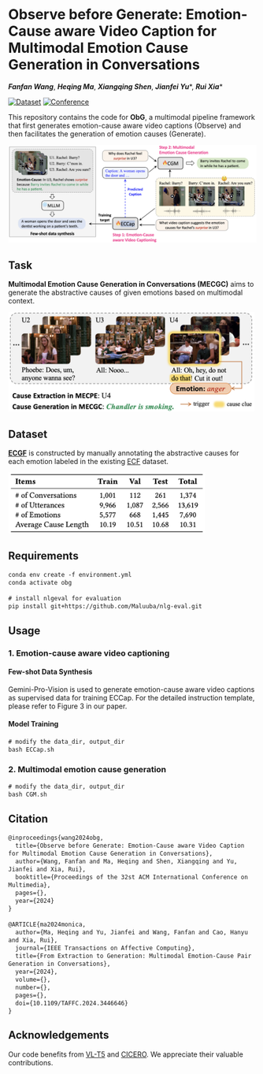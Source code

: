 # Observe before Generate: Emotion-Cause aware Video Caption for Multimodal Emotion Cause Generation in Conversations

***Fanfan Wang***, ***Heqing Ma***, ***Xiangqing Shen***, ***Jianfei Yu***\*, ***Rui Xia***\*

[![Dataset](https://img.shields.io/badge/Dataset-🤗_Hugging_Face-F0A336)](https://huggingface.co/datasets/NUSTM/ECGF) [![Conference](https://img.shields.io/badge/Paper-ACMMM_2024-4C9172)](https://dl.acm.org/doi/10.1145/3664647.3681601)

This repository contains the code for **ObG**, a multimodal pipeline framework that first generates emotion-cause aware video captions (Observe) and then facilitates the generation of emotion causes (Generate).

<img src="framework.png" alt="overview" width="800"/>


## Task

**Multimodal Emotion Cause Generation in Conversations (MECGC)** aims to generate the abstractive causes of given emotions based on multimodal context.

<img src="task.png" alt="task" width="500"/>


## Dataset

[**ECGF**](https://huggingface.co/datasets/NUSTM/ECGF) is constructed by manually annotating the abstractive causes for each emotion labeled in the existing [ECF](https://huggingface.co/datasets/NUSTM/ECF) dataset.

<img src="dataset.png" alt="task" width="400"/>


## Requirements

```
conda env create -f environment.yml
conda activate obg

# install nlgeval for evaluation
pip install git+https://github.com/Maluuba/nlg-eval.git
```


## Usage

### 1. Emotion-cause aware video captioning

#### Few-shot Data Synthesis

Gemini-Pro-Vision is used to generate emotion-cause aware video captions as supervised data for training ECCap. For the detailed instruction template, please refer to Figure 3 in our paper. 

#### Model Training

```
# modify the data_dir, output_dir
bash ECCap.sh
```

### 2. Multimodal emotion cause generation

```
# modify the data_dir, output_dir
bash CGM.sh
```


## Citation

```
@inproceedings{wang2024obg,
  title={Observe before Generate: Emotion-Cause aware Video Caption for Multimodal Emotion Cause Generation in Conversations},
  author={Wang, Fanfan and Ma, Heqing and Shen, Xiangqing and Yu, Jianfei and Xia, Rui},
  booktitle={Proceedings of the 32st ACM International Conference on Multimedia},
  pages={},
  year={2024}
}

@ARTICLE{ma2024monica,
  author={Ma, Heqing and Yu, Jianfei and Wang, Fanfan and Cao, Hanyu and Xia, Rui},
  journal={IEEE Transactions on Affective Computing}, 
  title={From Extraction to Generation: Multimodal Emotion-Cause Pair Generation in Conversations}, 
  year={2024},
  volume={},
  number={},
  pages={},
  doi={10.1109/TAFFC.2024.3446646}
}
```

## Acknowledgements

Our code benefits from [VL-T5](https://github.com/j-min/VL-T5) and [CICERO](https://github.com/declare-lab/CICERO/blob/fe728706e6faf0a1a4511e56180951174408c870/v1/experiments/nlg/evaluate.py). We appreciate their valuable contributions.
